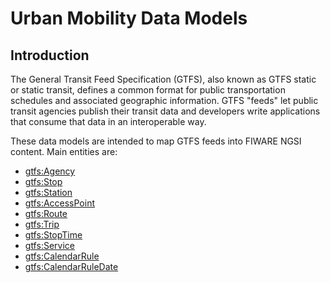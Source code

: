# Urban Mobility Data Models

## Introduction

 The General Transit Feed Specification (GTFS), also known as GTFS static or static transit,
 defines a common format for public transportation schedules and associated geographic information.
 GTFS "feeds" let public transit agencies publish their transit data and developers write applications that consume
 that data in an interoperable way.
 
 These data models are intended to map GTFS feeds into FIWARE NGSI content. Main entities are:
 
 + [gtfs:Agency](./Agency/doc/spec.md)
 + [gtfs:Stop](./Stop/doc/spec.md)
 + [gtfs:Station](./Station/doc/spec.md)
 + [gtfs:AccessPoint](./AccessPoint/doc/spec.md)
 + [gtfs:Route](./Route/doc/spec.md)
 + [gtfs:Trip](./Trip/doc/spec.md)
 + [gtfs:StopTime](./StopTime/doc/spec.md)
 + [gtfs:Service](./Service/doc/spec.md)
 + [gtfs:CalendarRule](./CalendarRule/doc/spec.md)
 + [gtfs:CalendarRuleDate](./CalendarRuleDate/doc/spec.md)
 